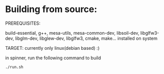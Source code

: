 # Building from source:

PREREQUISITES:

build-essential, g++, mesa-utils, mesa-common-dev, libsoil-dev, libglfw3-dev, libglm-dev, libglew-dev, libglfw3, cmake, make...  installed on system


TARGET:
currently only linux(debian based) :)

in spinner, run the following command to build
```
./run.sh
```
